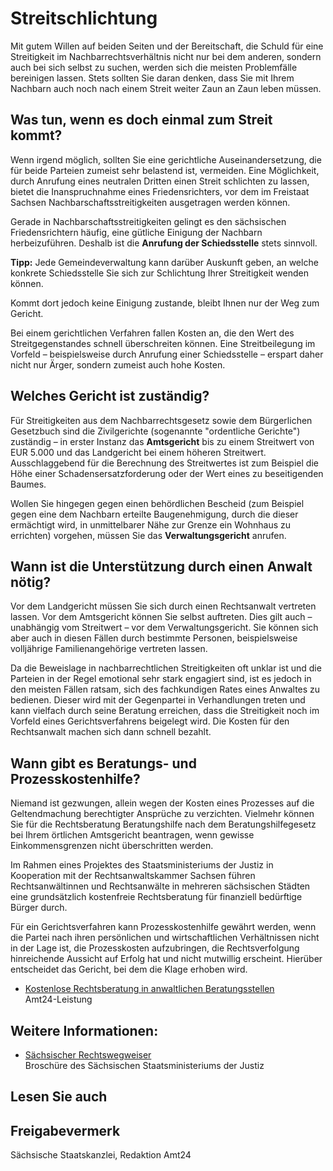 # Streitschlichtung

Mit gutem Willen auf beiden Seiten und der Bereitschaft, die Schuld für eine Streitigkeit im Nachbarrechtsverhältnis nicht nur bei dem anderen, sondern auch bei sich selbst zu suchen, werden sich die meisten Problemfälle bereinigen lassen. Stets sollten Sie daran denken, dass Sie mit Ihrem Nachbarn auch noch nach einem Streit weiter Zaun an Zaun leben müssen.

Was tun, wenn es doch einmal zum Streit kommt?
----------------------------------------------

Wenn irgend möglich, sollten Sie eine gerichtliche Auseinandersetzung, die für beide Parteien zumeist sehr belastend ist, vermeiden. Eine Möglichkeit, durch Anrufung eines neutralen Dritten einen Streit schlichten zu lassen, bietet die Inanspruchnahme eines Friedensrichters, vor dem im Freistaat Sachsen Nachbarschaftsstreitigkeiten ausgetragen werden können.

Gerade in Nachbarschaftsstreitigkeiten gelingt es den sächsischen Friedensrichtern häufig, eine gütliche Einigung der Nachbarn herbeizuführen. Deshalb ist die **Anrufung der Schiedsstelle** stets sinnvoll.

**Tipp:** Jede Gemeindeverwaltung kann darüber Auskunft geben, an welche konkrete Schiedsstelle Sie sich zur Schlichtung Ihrer Streitigkeit wenden können.

Kommt dort jedoch keine Einigung zustande, bleibt Ihnen nur der Weg zum Gericht.

Bei einem gerichtlichen Verfahren fallen Kosten an, die den Wert des Streitgegenstandes schnell überschreiten können. Eine Streitbeilegung im Vorfeld – beispielsweise durch Anrufung einer Schiedsstelle – erspart daher nicht nur Ärger, sondern zumeist auch hohe Kosten.

Welches Gericht ist zuständig?
------------------------------

Für Streitigkeiten aus dem Nachbarrechtsgesetz sowie dem Bürgerlichen Gesetzbuch sind die Zivilgerichte (sogenannte "ordentliche Gerichte") zuständig – in erster Instanz das **Amtsgericht** bis zu einem Streitwert von EUR 5.000 und das Landgericht bei einem höheren Streitwert. Ausschlaggebend für die Berechnung des Streitwertes ist zum Beispiel die Höhe einer Schadensersatzforderung oder der Wert eines zu beseitigenden Baumes.

Wollen Sie hingegen gegen einen behördlichen Bescheid (zum Beispiel gegen eine dem Nachbarn erteilte Baugenehmigung, durch die dieser ermächtigt wird, in unmittelbarer Nähe zur Grenze ein Wohnhaus zu errichten) vorgehen, müssen Sie das **Verwaltungsgericht** anrufen.

Wann ist die Unterstützung durch einen Anwalt nötig?
----------------------------------------------------

Vor dem Landgericht müssen Sie sich durch einen Rechtsanwalt vertreten lassen. Vor dem Amtsgericht können Sie selbst auftreten. Dies gilt auch – unabhängig vom Streitwert – vor dem Verwaltungsgericht. Sie können sich aber auch in diesen Fällen durch bestimmte Personen, beispielsweise volljährige Familienangehörige vertreten lassen.

Da die Beweislage in nachbarrechtlichen Streitigkeiten oft unklar ist und die Parteien in der Regel emotional sehr stark engagiert sind, ist es jedoch in den meisten Fällen ratsam, sich des fachkundigen Rates eines Anwaltes zu bedienen. Dieser wird mit der Gegenpartei in Verhandlungen treten und kann vielfach durch seine Beratung erreichen, dass die Streitigkeit noch im Vorfeld eines Gerichtsverfahrens beigelegt wird. Die Kosten für den Rechtsanwalt machen sich dann schnell bezahlt.

Wann gibt es Beratungs- und Prozesskostenhilfe?
-----------------------------------------------

Niemand ist gezwungen, allein wegen der Kosten eines Prozesses auf die Geltendmachung berechtigter Ansprüche zu verzichten. Vielmehr können Sie für die Rechtsberatung Beratungshilfe nach dem Beratungshilfegesetz bei Ihrem örtlichen Amtsgericht beantragen, wenn gewisse Einkommensgrenzen nicht überschritten werden.

Im Rahmen eines Projektes des Staatsministeriums der Justiz in Kooperation mit der Rechtsanwaltskammer Sachsen führen Rechtsanwältinnen und Rechtsanwälte in mehreren sächsischen Städten eine grundsätzlich kostenfreie Rechtsberatung für finanziell bedürftige Bürger durch.

Für ein Gerichtsverfahren kann Prozesskostenhilfe gewährt werden, wenn die Partei nach ihren persönlichen und wirtschaftlichen Verhältnissen nicht in der Lage ist, die Prozesskosten aufzubringen, die Rechtsverfolgung hinreichende Aussicht auf Erfolg hat und nicht mutwillig erscheint. Hierüber entscheidet das Gericht, bei dem die Klage erhoben wird.

* [Kostenlose Rechtsberatung in anwaltlichen Beratungsstellen](https://amt24dev.sachsen.de/zufi/leistungen/6000702)  
  Amt24-Leistung

Weitere Informationen:
----------------------

* [Sächsischer Rechtswegweiser](https://publikationen.sachsen.de/bdb/showDetails.do?id=39357)  
   Broschüre des Sächsischen Staatsministeriums der Justiz

## Lesen Sie auch

## Freigabevermerk

Sächsische Staatskanzlei, Redaktion Amt24
